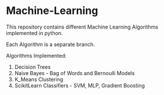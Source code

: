 # Machine-Learning

This repository contains different Machine Learning Algorithms implemented in python.

Each Algorithm is a separate branch.

Algorithms Implemented:
1. Decision Trees
2. Naive Bayes - Bag of Words and Bernoulli Models
3. K_Means Clustering
4. ScikitLearn Classifiers - SVM, MLP, Gradient Boosting
